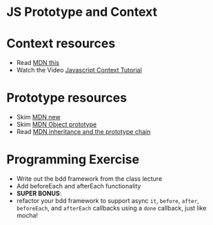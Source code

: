 # JS Prototype and Context

# Context resources
* Read [MDN this]
* Watch the Video [Javascript Context Tutorial]

# Prototype resources
* Skim [MDN new]
* Skim [MDN Object prototype]
* Read [MDN inheritance and the prototype chain]

# Programming Exercise
* Write out the bdd framework from the class lecture
* Add beforeEach and afterEach functionality
* **SUPER BONUS**: 
 * refactor your bdd framework to support async `it`, `before`, `after`, `beforeEach`, and `afterEach` callbacks using a `done` callback, just like mocha!

[MDN new]: https://developer.mozilla.org/en-US/docs/Web/JavaScript/Reference/Operators/new

[MDN Object prototype]: https://developer.mozilla.org/en-US/docs/Web/JavaScript/Reference/Global_Objects/Object/prototype 

[MDN inheritance and the prototype chain]: https://developer.mozilla.org/en-US/docs/Web/JavaScript/Inheritance_and_the_prototype_chain

[MDN this]: https://developer.mozilla.org/en-US/docs/Web/JavaScript/Reference/Operators/this

[Javascript Context Tutorial]: https://www.youtube.com/watch?v=fjJoX9F_F5g

